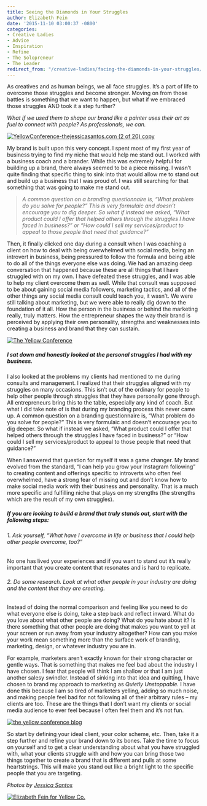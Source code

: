```yaml
---
title: Seeing the Diamonds in Your Struggles
author: Elizabeth Fein
date: '2015-11-10 03:00:37 -0800'
categories:
- Creative Ladies
- Advice
- Inspiration
- Refine
- The Solopreneur
- The Leader
redirect_from: "/creative-ladies/facing-the-diamonds-in-your-struggles/"
---
```


As creatives and as human beings, we all face struggles. It’s a part of life to overcome those struggles and become stronger. Moving on from those battles is something that we want to happen, but what if we embraced those struggles AND took it a step further?

_What if we used them to shape our brand like a painter uses their art as fuel to connect with people? As professionals, we can._

[![YellowConference-thejessicasantos.com (2 of 20) copy](http://yellowconference.com/wp-content/uploads/2015/11/YellowConference-thejessicasantos.com-2-of-20-copy.jpg)](http://yellowconference.com/wp-content/uploads/2015/11/YellowConference-thejessicasantos.com-2-of-20-copy.jpg)

My brand is built upon this very concept. I spent most of my first year of business trying to find my niche that would help me stand out. I worked with a business coach and a brander. While this was extremely helpful for building up a brand, there always seemed to be a piece missing. I wasn’t quite finding that specific thing to sink into that would allow me to stand out and build up a business that I was proud of. I was still searching for that something that was going to make me stand out.

> _A common question on a branding questionnaire is, “What problem do you solve for people?” This is very formulaic and doesn’t encourage you to dig deeper. So what if instead we asked, “What product could I offer that helped others through the struggles I have faced in business?” or “How could I sell my services/product to appeal to those people that need that guidance?”_

Then, it finally clicked one day during a consult when I was coaching a client on how to deal with being overwhelmed with social media, being an introvert in business, being pressured to follow the formula and being able to do all of the things everyone else was doing. We had an amazing deep conversation that happened because these are all things that I have struggled with on my own. I have defeated these struggles, and I was able to help my client overcome them as well. While that consult was supposed to be about gaining social media followers, marketing tactics, and all of the other things any social media consult could teach you, it wasn’t. We were still talking about marketing, but we were able to really dig down to the foundation of it all. How the person in the business or behind the marketing really, truly matters. How the entrepreneur shapes the way their brand is perceived by applying their own personality, strengths and weaknesses into creating a business and brand that they can sustain.

[![The Yellow Conference](http://yellowconference.com/wp-content/uploads/2015/10/YellowConference-thejessicasantos.com-6-of-20.jpg)](http://yellowconference.com/wp-content/uploads/2015/10/YellowConference-thejessicasantos.com-6-of-20.jpg)

##### I sat down and honestly looked at the personal struggles I had with my business.

I also looked at the problems my clients had mentioned to me during consults and management. I realized that their struggles aligned with my struggles on many occasions. This isn’t out of the ordinary for people to help other people through struggles that they have personally gone through. All entrepreneurs bring this to the table, especially any kind of coach. But what I did take note of is that during my branding process this never came up. A common question on a branding questionnaire is, “What problem do you solve for people?” This is very formulaic and doesn’t encourage you to dig deeper. So what if instead we asked, “What product could I offer that helped others through the struggles I have faced in business?” or “How could I sell my services/product to appeal to those people that need that guidance?”

When I answered that question for myself it was a game changer. My brand evolved from the standard, “I can help you grow your Instagram following” to creating content and offerings specific to introverts who often feel overwhelmed, have a strong fear of missing out and don’t know how to make social media work with their business and personality. That is a much more specific and fulfilling niche that plays on my strengths (the strengths which are the result of my own struggles).

##### If you are looking to build a brand that truly stands out, start with the following steps:

###### 1\. Ask yourself, “What have I overcome in life or business that I could help other people overcome, too?”

No one has lived your experiences and if you want to stand out it’s really important that you create content that resonates and is hard to replicate.

###### 2\. Do some research. Look at what other people in your industry are doing and the content that they are creating.

Instead of doing the normal comparison and feeling like you need to do what everyone else is doing, take a step back and reflect inward. What do you love about what other people are doing? What do you hate about it? Is there something that other people are doing that makes you want to yell at your screen or run away from your industry altogether? How can you make your work mean something more than the surface work of branding, marketing, design, or whatever industry you are in.

For example, marketers aren’t exactly known for their strong character or gentle ways. That is something that makes me feel bad about the industry I have chosen. I fear that people will think I am shallow or that I am just another salesy swindler. Instead of sinking into that idea and quitting, I have chosen to brand my approach to marketing as _Quietly Unstoppable._ I have done this because I am so tired of marketers yelling, adding so much noise, and making people feel bad for not following all of their arbitrary rules – my clients are too. These are the things that I don’t want my clients or social media audience to ever feel because I often feel them and it’s not fun.

[![the yellow conference blog](http://yellowconference.com/wp-content/uploads/2015/10/YellowConference-thejessicasantos.com-11-of-20.jpg)](http://yellowconference.com/wp-content/uploads/2015/10/YellowConference-thejessicasantos.com-11-of-20.jpg)

So start by defining your ideal client, your color scheme, etc. Then, take it a step further and refine your brand down to its bones. Take the time to focus on yourself and to get a clear understanding about what you have struggled with, what your clients struggle with and how you can bring those two things together to create a brand that is different and pulls at some heartstrings. This will make you stand out like a bright light to the specific people that you are targeting.

_Photos by [Jessica Santos](http://www.thejessicasantos.com/)_

[![Elizabeth Fein for Yellow Co. ](http://yellowconference.com/wp-content/uploads/2015/08/EFeinbio.jpg)](http://www.iteratesocial.com/)
